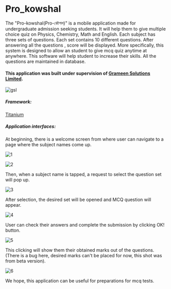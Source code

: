 Pro_kowshal
===========

The "Pro-kowshal(Pro-কৌশল)" is a mobile application made for undergraduate admission seeking students. It will help them to give multiple choice quiz on Physics, Chemistry, Math and English. Each subject has three sets of questions. Each set contains 10 different questions. After answering all the questions , score will be displayed.
More specifically, this system is designed to allow an student to give mcq quiz anytime at anywhere. This software will help student to increase their skills. All the questions are maintained in  database.

#### This application was built under supervision of [Grameen Solutions Limited].
![gsl](https://cloud.githubusercontent.com/assets/5820924/10711721/22c251ee-7aa6-11e5-98bd-2b63c31cbe03.png)
##### Framework:

[Titanium]

[Titanium]: http://www.appcelerator.com/product/
[Grameen Solutions Limited]: http://grameensolutions.com/

##### Application interfaces:
At beginning, there is a welcome screen from where user can navigate to a page where the subject names come up.

![1](https://cloud.githubusercontent.com/assets/5820924/10711715/22a20fe2-7aa6-11e5-8de5-de0ec68a0019.png)

![2](https://cloud.githubusercontent.com/assets/5820924/10711716/22aa9a4a-7aa6-11e5-9363-18e3ded00360.png)

Then, when a subject name is tapped, a request to select the question set will pop up.

![3](https://cloud.githubusercontent.com/assets/5820924/10711717/22b09ed6-7aa6-11e5-9cac-b7a0870edbdd.png)

After selection, the desired set will be opened and MCQ question will appear.

![4](https://cloud.githubusercontent.com/assets/5820924/10711718/22b61a82-7aa6-11e5-8daa-0356cc55147f.png)

User can check their answers and complete the submission by clicking OK! button.

![5](https://cloud.githubusercontent.com/assets/5820924/10711719/22b658b2-7aa6-11e5-80e2-50077df7cfb2.png)

This clicking will show them their obtained marks out of the questions. (There is a bug here, desired marks can't be placed for now, this shot was from beta version).

![6](https://cloud.githubusercontent.com/assets/5820924/10711720/22baccc6-7aa6-11e5-9832-b8c94d70f593.png)


We hope, this application can be useful for preparations for mcq tests.
